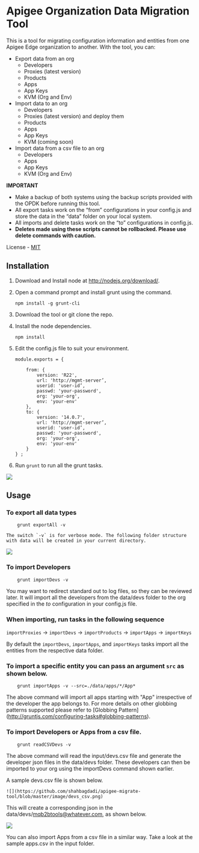 # Apigee Organization Data Migration Tool

This is a tool for migrating configuration information and entities from one Apigee Edge organization to another. With the tool, you can:

- Export data from an org
  - Developers
  - Proxies (latest version)
  - Products
  - Apps
  - App Keys
  - KVM (Org and Env)
- Import data to an org
  - Developers
  - Proxies (latest version) and deploy them 
  - Products
  - Apps
  - App Keys
  - KVM (coming soon)
- Import data from a csv file to an org
  - Developers
  - Apps
  - App Keys
  - KVM (Org and Env)

**IMPORTANT**
- Make a backup of both systems using the backup scripts provided with the OPDK before running this tool.
- All export tasks work on the “from” configurations in your config.js and store the data in the “data” folder on your local system.
- All imports and delete tasks work on the “to” configurations in config.js. 
- **Deletes made using these scripts cannot be rollbacked. Please use delete commands with caution.**

License -  [MIT](https://github.com/apigeecs/apigee-migrate-tool/blob/master/LICENSE) 

## Installation

1.	Download and Install node at http://nodejs.org/download/.

2.	Open a command prompt and install grunt using the command.

	```
	npm install -g grunt-cli
	```

3.	Download the tool or git clone the repo.

4.	Install the node dependencies. 

	```
	npm install
	```

5.	Edit the config.js file to suit your environment.

	```
	module.exports = {

		from: {
			version: 'R22',
			url: 'http://mgmt-server’,
			userid: 'user-id’,
			passwd: 'your-password',
			org: 'your-org',
			env: 'your-env'
		},
		to: {
			version: '14.0.7',
			url: 'http://mgmt-server’,
			userid: 'user-id’,
			passwd: 'your-password',
			org: 'your-org',
			env: 'your-env'
		}
	} ;
	```

6.	Run `grunt` to run all the grunt tasks.

 ![](https://github.com/shahbagdadi/apigee-migrate-tool/blob/master/image/tasks.png)


## Usage

### To export all data types 
```
	grunt exportAll -v
```	
	The switch `-v` is for verbose mode. The following folder structure with data will be created in your current directory.

 ![](https://github.com/shahbagdadi/apigee-migrate-tool/blob/master/image/export.png)


### To import Developers

```
	grunt importDevs -v 
```

You may want to redirect standard out to log files, so they can be reviewed later. It will import all the developers from the data/devs folder to the org specified in the *to* configuration in your config.js file.

### When importing, run tasks in the following sequence

 `importProxies` -> `importDevs` -> `importProducts` -> `importApps` -> `importKeys`

By default the `importDevs`, `importApps`, and `importKeys` tasks import all the entities from the respective data folder. 

### To import a specific entity you can pass an argument `src` as shown below.

```
	grunt importApps -v --src=./data/apps/*/App*
```
	
The above command will import all apps starting with "App" irrespective of the developer the app belongs to. 
For more details on other globbing patterns supported please refer to [Globbing Pattern] (http://gruntjs.com/configuring-tasks#globbing-patterns).

### To import Developers or Apps from a csv file.

```
	grunt readCSVDevs -v 
```

The above command will read the input/devs.csv file and generate the developer json files in the data/devs folder. These developers can then be imported to your org using the importDevs command shown earlier. 

A sample devs.csv file is shown below.

	![](https://github.com/shahbagdadi/apigee-migrate-tool/blob/master/image/devs_csv.png)

This will create a corresponding json in the data/devs/mqb2btools@whatever.com, as shown below.

![](https://github.com/shahbagdadi/apigee-migrate-tool/blob/master/image/dev_json.png)

You can also import Apps from a csv file in a similar way. Take a look at the sample apps.csv in the input folder.
